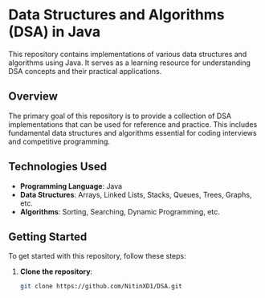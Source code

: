 # Data Structures and Algorithms (DSA) in Java

This repository contains implementations of various data structures and algorithms using Java. It serves as a learning resource for understanding DSA concepts and their practical applications.

## Overview

The primary goal of this repository is to provide a collection of DSA implementations that can be used for reference and practice. This includes fundamental data structures and algorithms essential for coding interviews and competitive programming.

## Technologies Used

- **Programming Language**: Java
- **Data Structures**: Arrays, Linked Lists, Stacks, Queues, Trees, Graphs, etc.
- **Algorithms**: Sorting, Searching, Dynamic Programming, etc.

## Getting Started

To get started with this repository, follow these steps:

1. **Clone the repository**:
   ```bash
   git clone https://github.com/NitinXD1/DSA.git
